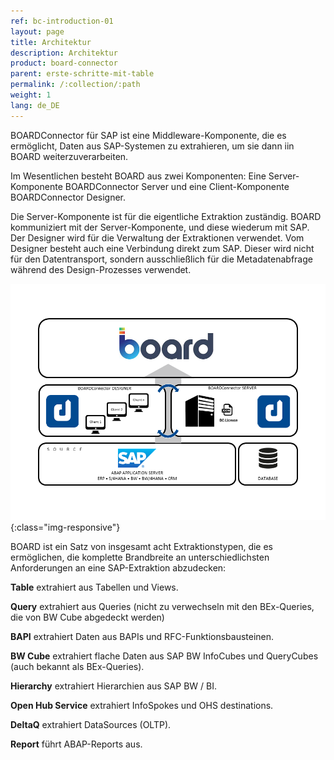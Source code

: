 ```yaml
---
ref: bc-introduction-01
layout: page
title: Architektur
description: Architektur
product: board-connector
parent: erste-schritte-mit-table
permalink: /:collection/:path
weight: 1
lang: de_DE
---
```


BOARDConnector für SAP ist eine Middleware-Komponente, die es ermöglicht, Daten aus SAP-Systemen zu extrahieren, um sie dann iin BOARD weiterzuverarbeiten.

Im Wesentlichen besteht BOARD aus zwei Komponenten: Eine Server-Komponente BOARDConnector Server und eine Client-Komponente BOARDConnector Designer.

Die Server-Komponente ist für die eigentliche Extraktion zuständig. BOARD kommuniziert mit der Server-Komponente, und diese wiederum mit SAP. Der Designer wird für die Verwaltung der Extraktionen verwendet. Vom Designer besteht auch eine Verbindung direkt zum SAP. Dieser wird nicht für den Datentransport, sondern ausschließlich für die Metadatenabfrage während des Design-Prozesses verwendet. 


![Architecture-01](/img/content/Architecture-01.png){:class="img-responsive"}

 
BOARD ist ein Satz von insgesamt acht Extraktionstypen, die es ermöglichen, die komplette Brandbreite an unterschiedlichsten Anforderungen an eine SAP-Extraktion abzudecken:

**Table** extrahiert aus Tabellen und Views.

**Query** extrahiert aus Queries (nicht zu verwechseln mit den BEx-Queries, die von BW Cube abgedeckt werden)

**BAPI** extrahiert Daten aus BAPIs und RFC-Funktionsbausteinen.

**BW Cube** extrahiert flache Daten aus SAP BW InfoCubes und QueryCubes (auch bekannt als BEx-Queries).

**Hierarchy** extrahiert Hierarchien aus SAP BW / BI.

**Open Hub Service** extrahiert InfoSpokes und OHS destinations.

**DeltaQ** extrahiert DataSources (OLTP).

**Report** führt ABAP-Reports aus.
